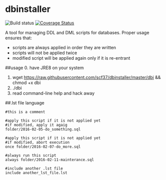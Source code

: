 # dbinstaller
![Build status](https://travis-ci.org/scf37/dbinstaller.svg?branch=master)
[![Coverage Status](https://coveralls.io/repos/github/scf37/dbinstaller/badge.svg?branch=master)](https://coveralls.io/github/scf37/dbinstaller?branch=master)

A tool for managing DDL and DML scripts for databases. Proper usage ensures that:
- scripts are always applied in order they are written
- scripts will not be applied twice
- modified script will be applied again only if it is re-entrant

##usage
0. have JRE8 on your system
1. wget https://raw.githubusercontent.com/scf37/dbinstaller/master/dbi && chmod +x dbi
2. ./dbi
3. read command-line help and hack away

##.lst file language

```
#this is a comment

#apply this script if it is not applied yet
#if modified, apply it agaig
folder/2016-02-05-do_something.sql

#apply this script if it is not applied yet
#if modified, abort execution
once folder/2016-02-07-do_more.sql

#always run this script
always folder/2016-02-11-mainterance.sql

#include another .lst file
include another_lst_file.lst
```